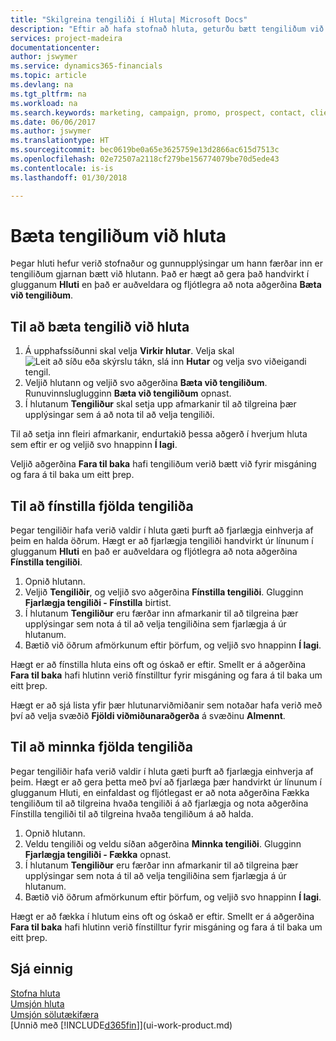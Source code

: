 ```yaml
---
title: "Skilgreina tengiliði í Hluta| Microsoft Docs"
description: "Eftir að hafa stofnað hluta, geturðu bætt tengiliðum við hlutann, t.d. sem hluta af markaðsherferð sem beint er að tilteknum viðskiptavinum eða biðlara."
services: project-madeira
documentationcenter: 
author: jswymer
ms.service: dynamics365-financials
ms.topic: article
ms.devlang: na
ms.tgt_pltfrm: na
ms.workload: na
ms.search.keywords: marketing, campaign, promo, prospect, contact, client, customer
ms.date: 06/06/2017
ms.author: jswymer
ms.translationtype: HT
ms.sourcegitcommit: bec0619be0a65e3625759e13d2866ac615d7513c
ms.openlocfilehash: 02e72507a2118cf279be156774079be70d5ede43
ms.contentlocale: is-is
ms.lasthandoff: 01/30/2018

---
```

# <a name="add-contacts-to-segments"></a>Bæta tengiliðum við hluta
Þegar hluti hefur verið stofnaður og gunnupplýsingar um hann færðar inn er tengiliðum gjarnan bætt við hlutann. Það er hægt að gera það handvirkt í glugganum **Hluti** en það er auðveldara og fljótlegra að nota aðgerðina **Bæta við tengiliðum**.

## <a name="to-add-a-contact-to-a-segment"></a>Til að bæta tengilið við hluta
1. Á upphafssíðunni skal velja **Virkir hlutar**. Velja skal ![Leit að síðu eða skýrslu](media/ui-search/search_small.png "Leit að síðu eða skýrslu táknið") tákn, slá inn  **Hutar** og velja svo viðeigandi tengil.  
2. Veljið hlutann og veljið svo aðgerðina **Bæta við tengiliðum**. Runuvinnsluglugginn **Bæta við tengiliðum** opnast.
3. Í hlutanum **Tengiliður** skal setja upp afmarkanir til að tilgreina þær upplýsingar sem á að nota til að velja tengiliði.

Til að setja inn fleiri afmarkanir, endurtakið þessa aðgerð í hverjum hluta sem eftir er og veljið svo hnappinn **Í lagi**.

Veljið aðgerðina **Fara til baka** hafi tengiliðum verið bætt við fyrir misgáning og fara á til baka um eitt þrep.

## <a name="to-refine-the-number-of-contacts"></a>Til að fínstilla fjölda tengiliða
Þegar tengiliðir hafa verið valdir í hluta gæti þurft að fjarlægja einhverja af þeim en halda öðrum. Hægt er að fjarlægja tengiliði handvirkt úr línunum í glugganum **Hluti** en það er auðveldara og fljótlegra að nota aðgerðina **Fínstilla tengiliði**.

1. Opnið hlutann.
2. Veljið **Tengiliðir**, og veljið svo aðgerðina **Fínstilla tengiliði**. Glugginn **Fjarlægja tengiliði - Fínstilla** birtist.
3. Í hlutanum **Tengiliður** eru færðar inn afmarkanir til að tilgreina þær upplýsingar sem nota á til að velja tengiliðina sem fjarlægja á úr hlutanum.
4. Bætið við öðrum afmörkunum eftir þörfum, og veljið svo hnappinn **Í lagi**.

Hægt er að fínstilla hluta eins oft og óskað er eftir. Smellt er á aðgerðina **Fara til baka** hafi hlutinn verið fínstilltur fyrir misgáning og fara á til baka um eitt þrep.

Hægt er að sjá lista yfir þær hlutunarviðmiðanir sem notaðar hafa verið með því að velja svæðið **Fjöldi viðmiðunaraðgerða** á svæðinu **Almennt**.

## <a name="to-reduce-the-number-of-contacts"></a>Til að minnka fjölda tengiliða
Þegar tengiliðir hafa verið valdir í hluta gæti þurft að fjarlægja einhverja af þeim. Hægt er að gera þetta með því að fjarlæga þær handvirkt úr línunum í glugganum Hluti, en einfaldast og fljótlegast er að nota aðgerðina Fækka tengiliðum til að tilgreina hvaða tengiliði á að fjarlægja og nota aðgerðina Fínstilla tengiliði til að tilgreina hvaða tengiliðum á að halda.

1. Opnið hlutann.
2. Veldu tengiliði og veldu síðan aðgerðina **Minnka tengiliði**. Glugginn **Fjarlægja tengiliði - Fækka** opnast.
3. Í hlutanum **Tengiliður** eru færðar inn afmarkanir til að tilgreina þær upplýsingar sem nota á til að velja tengiliðina sem fjarlægja á úr hlutanum.
4. Bætið við öðrum afmörkunum eftir þörfum, og veljið svo hnappinn **Í lagi**.

Hægt er að fækka í hlutum eins oft og óskað er eftir. Smellt er á aðgerðina **Fara til baka** hafi hlutinn verið fínstilltur fyrir misgáning og fara á til baka um eitt þrep.

## <a name="see-also"></a>Sjá einnig
[Stofna hluta](marketing-how-create-segment.md)   
[Umsjón hluta](marketing-segments.md)  
[Umsjón sölutækifæra](marketing-manage-sales-opportunities.md)  
[Unnið með [!INCLUDE[d365fin](includes/d365fin_md.md)]](ui-work-product.md)  

